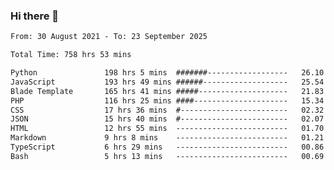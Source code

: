 ### Hi there 👋

<!--
**dominoto/dominoto** is a ✨ _special_ ✨ repository because its `README.md` (this file) appears on your GitHub profile.

Here are some ideas to get you started:

- 🔭 I’m currently working on ...
- 🌱 I’m currently learning ...
- 👯 I’m looking to collaborate on ...
- 🤔 I’m looking for help with ...
- 💬 Ask me about ...
- 📫 How to reach me: ...
- 😄 Pronouns: ...
- ⚡ Fun fact: ...
-->
<!--START_SECTION:waka-->

```txt
From: 30 August 2021 - To: 23 September 2025

Total Time: 758 hrs 53 mins

Python               198 hrs 5 mins  #######------------------   26.10 %
JavaScript           193 hrs 49 mins ######-------------------   25.54 %
Blade Template       165 hrs 41 mins #####--------------------   21.83 %
PHP                  116 hrs 25 mins ####---------------------   15.34 %
CSS                  17 hrs 36 mins  #------------------------   02.32 %
JSON                 15 hrs 40 mins  #------------------------   02.07 %
HTML                 12 hrs 55 mins  -------------------------   01.70 %
Markdown             9 hrs 8 mins    -------------------------   01.21 %
TypeScript           6 hrs 29 mins   -------------------------   00.86 %
Bash                 5 hrs 13 mins   -------------------------   00.69 %
```

<!--END_SECTION:waka-->
